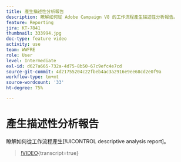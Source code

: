 ```yaml
---
title: 產生描述性分析報告
description: 瞭解如何從 Adobe Campaign V8 的工作流程產生描述性分析報告。
feature: Reporting
jira: KT-7841
thumbnail: 333994.jpg
doc-type: feature video
activity: use
team: WWFRE
role: User
level: Intermediate
exl-id: d627a665-732a-4d75-8b50-67c9efc4e7cd
source-git-commit: 4d21755204c22fbeb4ac3a2916e9ee68cd2e0f9a
workflow-type: tm+mt
source-wordcount: '33'
ht-degree: 75%

---
```


# 產生描述性分析報告

瞭解如何從工作流程產生[!UICONTROL descriptive analysis report]。

>[!VIDEO](https://video.tv.adobe.com/v/333994?quality=12&learn=on){transcript=true}
